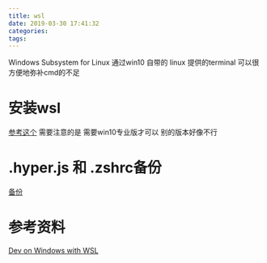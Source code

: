 ```yaml
---
title: wsl
date: 2019-03-30 17:41:32
categories:
tags:
---
```

Windows Subsystem for Linux
通过win10 自带的 linux 提供的terminal 可以很方便地弥补cmd的不足
<!--more-->
# 安装wsl
[参考这个](https://www.bilibili.com/read/cv1429071/)
需要注意的是 需要win10专业版才可以 别的版本好像不行

# .hyper.js 和 .zshrc备份
[备份](https://gist.github.com/lossss/26d22641cf2464ec548527ec560101ad)

# 参考资料
[Dev on Windows with WSL](https://spencerwoo.com/dowww/2-Toolchain/2-1-TerminalEnv.html#hyper-%E7%BB%88%E7%AB%AF)